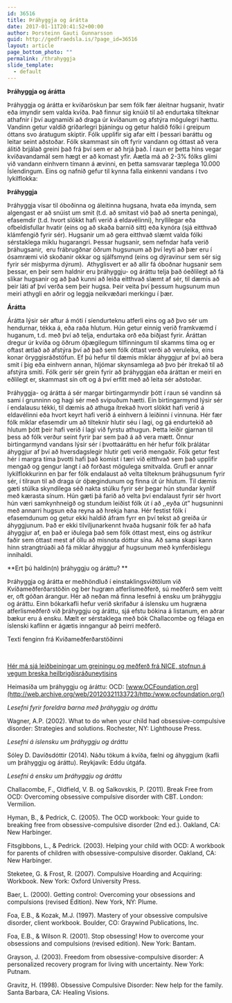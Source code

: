 ```yaml
---
id: 36516
title: Þráhyggja og árátta
date: 2017-01-11T20:41:52+00:00
author: Þorsteinn Gauti Gunnarsson
guid: http://gedfraedsla.is/?page_id=36516
layout: article
page_bottom_photo: ""
permalink: /thrahyggja
slide_template:
  - default
---
```


<!-- <div id="attachment_36495" style="width: 210px" class="wp-caption alignright">
  <p class="wp-caption-text">
    Sóley Dröfn Davíðsdóttir, Sálfræðingur
  </p>
</div> -->

**Þráhyggja og árátta**

Þráhyggja og árátta er kvíðaröskun þar sem fólk fær áleitnar hugsanir, hvatir eða ímyndir sem valda kvíða. Það finnur sig knúið til að endurtaka tilteknar athafnir í því augnamiði að draga úr kvíðanum og afstýra mögulegri hættu. Vandinn getur valdið gríðarlegri þjáningu og getur haldið fólki í greipum óttans svo áratugum skiptir. Fólk upplifir sig afar eitt í þessari baráttu og leitar seint aðstoðar. Fólk skammast sín oft fyrir vandann og óttast að vera álitið brjálað greini það frá því sem er að hrjá það. Í raun er þetta hins vegar kvíðavandamál sem hægt er að komast yfir. Áætla má að 2-3% fólks glími við vandann einhvern tímann á ævinni, en þetta samsvarar tæplega 10.000 Íslendingum. Eins og nafnið gefur til kynna falla einkenni vandans í tvo lykilflokka:

**Þráhyggja**

Þráhyggja vísar til óboðinna og áleitinna hugsana, hvata eða ímynda, sem algengast er að snúist um smit (t.d. að smitast við það að snerta peninga), efasemdir (t.d. hvort slökkt hafi verið á eldavélinni), hryllilegar eða ofbeldisfullar hvatir (eins og að skaða barnið sitt) eða kynóra (sjá eitthvað klámfengið fyrir sér). Hugsanir um að gera eitthvað slæmt valda fólki sérstaklega miklu hugarangri. Þessar hugsanir, sem nefndar hafa verið þráhugsanir,  eru frábrugðnar öðrum hugsunum að því leyti að þær eru í ósamræmi við skoðanir okkar og sjálfsmynd (eins og dýravinur sem sér sig fyrir sér misþyrma dýrum).  Athyglisvert er að allir fá óboðnar hugsanir sem þessar, en þeir sem haldnir eru þráhyggju- og áráttu telja það óeðlilegt að fá slíkar hugsanir og að það kunni að leiða eitthvað slæmt af sér, til dæmis að þeir láti af því verða sem þeir hugsa. Þeir veita því þessum hugsunum mun meiri athygli en aðrir og leggja neikvæðari merkingu í þær.

**Árátta**

Árátta lýsir sér aftur á móti í síendurteknu atferli eins og að þvo sér um hendurnar, tékka á, eða raða hlutum. Hún getur einnig verið framkvæmd í huganum, t.d. með því að telja, endurtaka orð eða biðjast fyrir. Áráttan dregur úr kvíða og öðrum óþægilegum tilfinningum til skamms tíma og er oftast ætlað að afstýra því að það sem fólk óttast verði að veruleika, eins konar öryggisráðstöfun. Ef þú hefur til dæmis miklar áhyggjur af því að bera smit í þig eða einhvern annan, hljómar skynsamlega að þvo þér ítrekað til að afstýra smiti. Fólk gerir sér grein fyrir að þráhyggjan eða áráttan er meiri en eðlilegt er, skammast sín oft og á því erfitt með að leita sér aðstoðar.

Þráhyggja- og árátta á sér margar birtingarmyndir þótt í raun sé vandinn sá sami í grunninn og hagi sér með svipuðum hætti. Ein birtingarmynd lýsir sér í endalausu tékki, til dæmis að athuga ítrekað hvort slökkt hafi verið á eldavélinni eða hvort keyrt hafi verið á einhvern á leiðinni í vinnuna. Hér fær fólk miklar efasemdir um að tilteknir hlutir séu í lagi, og gá endurtekið að hlutum þótt þeir hafi verið í lagi við fyrstu athugun. Þetta leiðir gjarnan til þess að fólk verður seint fyrir þar sem það á að vera mætt. Önnur birtingarmynd vandans lýsir sér í þvottaáráttu en hér hefur fólk þrálátar áhyggjur af því að hversdagslegir hlutir geti verið mengaðir. Fólk getur fest hér í margra tíma þvotti hafi það komist í tæri við eitthvað sem það upplifir mengað og gengur langt í að forðast mögulega smitvalda. Grufl er annar lykilflokkurinn en þar fer fólk endalaust að velta tilteknum þráhugsunum fyrir sér, í tilraun til að draga úr óþægindunum og finna út úr hlutum. Til dæmis gæti stúlka skyndilega séð nakta stúlku fyrir sér þegar hún stundar kynlíf með kærasta sínum. Hún gæti þá farið að velta því endalaust fyrir sér hvort hún væri samkynhneigð og stundum leiðist fólk út í að ,,eyða út” hugsuninni með annarri hugsun eða reyna að hrekja hana. Hér festist fólk í efasemdunum og getur ekki haldið áfram fyrr en því tekst að greiða úr áhyggjunum. Það er ekki tilviljunarkennt hvaða hugsanir fólk fer að hafa áhyggjur af, en það er iðulega það sem fólk óttast mest, eins og ástríkur faðir sem óttast mest af öllu að misnota dóttur sína. Að sama skapi kann hinn strangtrúaði að fá miklar áhyggjur af hugsunum með kynferðislegu innihaldi.

**Ert þú haldin(n) þráhyggju og áráttu? **

Þráhyggja og árátta er meðhöndluð í einstaklingsviðtölum við Kvíðameðferðarstöðin og ber hugræn atferlismeðferð, sú meðferð sem veitt er, oft góðan árangur. Hér að neðan má finna lesefni á ensku um þráhyggju og áráttu. Einn bókarkafli hefur verið skrifaður á íslensku um hugræna atferlismeðferð við þráhyggju og áráttu, sjá efstu bókina á listanum, en aðrar bækur eru á ensku. Mælt er sérstaklega með bók Challacombe og félaga en íslenski kaflinn er ágætis inngangur að þeirri meðferð.

Texti fenginn frá Kvíðameðferðarstöðinni

&nbsp;

[Hér má sjá leiðbeiningar um greiningu og meðferð frá NICE, stofnun á vegum breska heilbrigðisráðuneytisins](http://pathways.nice.org.uk/pathways/obsessive-compulsive-disorder)

Heimasíða um þráhyggju og áráttu: OCD: [www.OCFoundation.org](http://web.archive.org/web/20120321133723/http:/www.ocfoundation.org/)

_Lesefni fyrir foreldra barna með þráhyggju og áráttu_

Wagner, A.P. (2002). What to do when your child had obsessive-compulsive disorder: Strategies and solutions. Rochester, NY: Lighthouse Press.

_Lesefni á íslensku um þráhyggju og áráttu_

Sóley D. Davíðsdóttir (2014). Náðu tökum á kvíða, fælni og áhyggjum (kafli um þráhyggju og áráttu). Reykjavík: Eddu útgáfa.

_Lesefni á ensku um þráhyggju og áráttu_

Challacombe, F., Oldfield, V. B. og Salkovskis, P. (2011). Break Free from OCD: Overcoming obsessive compulsive disorder with CBT. London: Vermilion.

Hyman, B., & Pedrick, C. (2005). The OCD workbook: Your guide to breaking free from obsessive-compulsive disorder (2nd ed.). Oakland, CA: New Harbinger.

Fitsgibbons, L., & Pedrick. (2003). Helping your child with OCD: A workbook for parents of children with obsessive-compulsive disorder. Oakland, CA: New Harbinger.

Steketee, G. & Frost, R. (2007). Compulsive Hoarding and Acquiring: Workbook. New York: Oxford University Press.

Baer, L. (2000). Getting control: Overcoming your obsessions and compulsions (revised Edition). New York, NY: Plume.

Foa, E.B., & Kozak, M.J. (1997). Mastery of your obsessive compulsive disorder, client workbook. Boulder, CO: Graywind Publications, Inc.

Foa, E.B., & Wilson R. (2001). Stop obsessing! How to overcome your obsessions and compulsions (revised edition). New York: Bantam.

Grayson, J. (2003). Freedom from obsessive-compulsive disorder: A personalized recovery program for living with uncertainty. New York: Putnam.

Gravitz, H. (1998). Obsessive Compulsive Disorder: New help for the family. Santa Barbara, CA: Healing Visions.

&nbsp;

&nbsp;